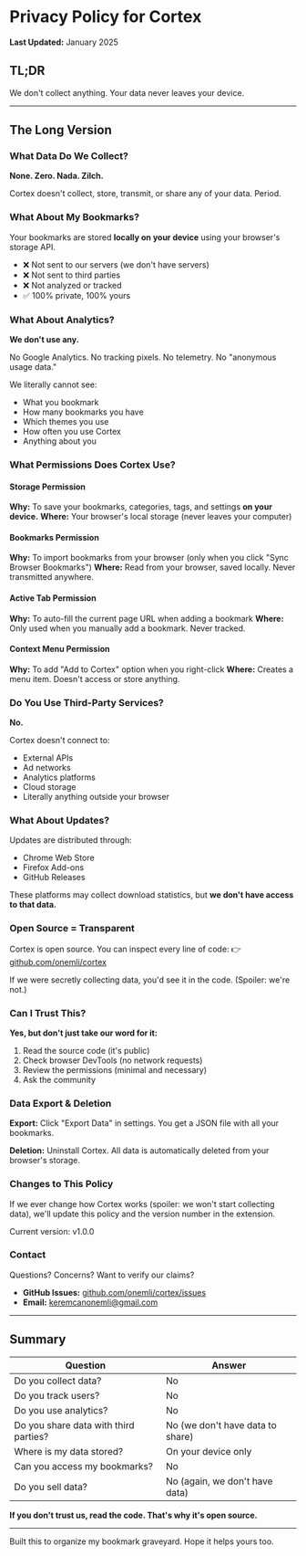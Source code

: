 # Privacy Policy for Cortex

**Last Updated:** January 2025

## TL;DR
We don't collect anything. Your data never leaves your device.

---

## The Long Version

### What Data Do We Collect?
**None. Zero. Nada. Zilch.**

Cortex doesn't collect, store, transmit, or share any of your data. Period.

### What About My Bookmarks?
Your bookmarks are stored **locally on your device** using your browser's storage API.

- ❌ Not sent to our servers (we don't have servers)
- ❌ Not sent to third parties
- ❌ Not analyzed or tracked
- ✅ 100% private, 100% yours

### What About Analytics?
**We don't use any.**

No Google Analytics. No tracking pixels. No telemetry. No "anonymous usage data."

We literally cannot see:
- What you bookmark
- How many bookmarks you have
- Which themes you use
- How often you use Cortex
- Anything about you

### What Permissions Does Cortex Use?

#### Storage Permission
**Why:** To save your bookmarks, categories, tags, and settings **on your device.**
**Where:** Your browser's local storage (never leaves your computer)

#### Bookmarks Permission
**Why:** To import bookmarks from your browser (only when you click "Sync Browser Bookmarks")
**Where:** Read from your browser, saved locally. Never transmitted anywhere.

#### Active Tab Permission
**Why:** To auto-fill the current page URL when adding a bookmark
**Where:** Only used when you manually add a bookmark. Never tracked.

#### Context Menu Permission
**Why:** To add "Add to Cortex" option when you right-click
**Where:** Creates a menu item. Doesn't access or store anything.

### Do You Use Third-Party Services?
**No.**

Cortex doesn't connect to:
- External APIs
- Ad networks
- Analytics platforms
- Cloud storage
- Literally anything outside your browser

### What About Updates?
Updates are distributed through:
- Chrome Web Store
- Firefox Add-ons
- GitHub Releases

These platforms may collect download statistics, but **we don't have access to that data.**

### Open Source = Transparent
Cortex is open source. You can inspect every line of code:
👉 [github.com/onemli/cortex](https://github.com/onemli/cortex)

If we were secretly collecting data, you'd see it in the code. (Spoiler: we're not.)

### Can I Trust This?
**Yes, but don't just take our word for it:**

1. Read the source code (it's public)
2. Check browser DevTools (no network requests)
3. Review the permissions (minimal and necessary)
4. Ask the community

### Data Export & Deletion
**Export:** Click "Export Data" in settings. You get a JSON file with all your bookmarks.

**Deletion:** Uninstall Cortex. All data is automatically deleted from your browser's storage.

### Changes to This Policy
If we ever change how Cortex works (spoiler: we won't start collecting data), we'll update this policy and the version number in the extension.

Current version: v1.0.0

### Contact
Questions? Concerns? Want to verify our claims?

- **GitHub Issues:** [github.com/onemli/cortex/issues](https://github.com/onemli/cortex/issues)
- **Email:** keremcanonemli@gmail.com

---

## Summary

| Question | Answer |
|----------|--------|
| Do you collect data? | No |
| Do you track users? | No |
| Do you use analytics? | No |
| Do you share data with third parties? | No (we don't have data to share) |
| Where is my data stored? | On your device only |
| Can you access my bookmarks? | No |
| Do you sell data? | No (again, we don't have data) |

**If you don't trust us, read the code. That's why it's open source.**

---

Built this to organize my bookmark graveyard.
Hope it helps yours too.